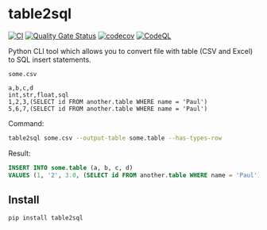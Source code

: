 # table2sql

[![CI](https://github.com/piotrgredowski/table2sql/actions/workflows/ci.yml/badge.svg)](https://github.com/piotrgredowski/table2sql/actions/workflows/ci.yml)
[![Quality Gate Status](https://sonarcloud.io/api/project_badges/measure?project=piotrgredowski_table2sql&metric=alert_status)](https://sonarcloud.io/dashboard?id=piotrgredowski_table2sql)
[![codecov](https://codecov.io/gh/piotrgredowski/table2sql/branch/main/graph/badge.svg?token=fNkIDyWLq7)](https://codecov.io/gh/piotrgredowski/table2sql)
[![CodeQL](https://github.com/piotrgredowski/table2sql/actions/workflows/codeql-analysis.yml/badge.svg)](https://github.com/piotrgredowski/table2sql/actions/workflows/codeql-analysis.yml)

Python CLI tool which allows you to convert file with table (CSV and Excel) to SQL insert statements.


`some.csv`

```csv
a,b,c,d
int,str,float,sql
1,2,3,(SELECT id FROM another.table WHERE name = 'Paul')
5,6,7,(SELECT id FROM another.table WHERE name = 'Paul')
```

Command:

```bash
table2sql some.csv --output-table some.table --has-types-row
```

Result:

```sql
INSERT INTO some.table (a, b, c, d)
VALUES (1, '2', 3.0, (SELECT id FROM another.table WHERE name = 'Paul')), (5, '6', 7.0, (SELECT id FROM another.table WHERE name = 'Paul'));
```

## Install

```bash
pip install table2sql
```
